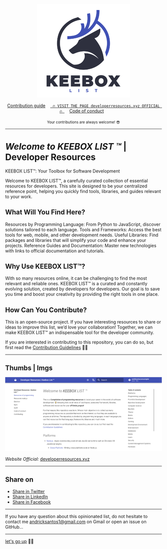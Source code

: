 <div align="center">
	<img src="assets/img/kb.png" width="300" height="300" alt="KEEBOX list">
	<br>
</div>

<p align="center">
	<a href="docs/contributing.md">Contribution guide</a>&nbsp;&nbsp;&nbsp;
	<a href="https://andriksantos.github.io/keebox"><code> 🔥 VISIT THE PAGE developerresources.xyz OFFICIAL 🔥 </code></a>&nbsp;&nbsp;&nbsp;
	<a href="docs/code-of-conduct.md">Code of conduct</a>&nbsp;&nbsp;&nbsp;
</p>

<p align="center">
	<sub>Your contributions are always welcome! 😎</sub>
</p>

---

# _Welcome to **KEEBOX** LIST ™_ | Developer Resources


KEEBOX LIST™: Your Toolbox for Software Development

Welcome to KEEBOX LIST™, a carefully curated collection of essential resources for developers. This site is designed to be your centralized reference point, helping you quickly find tools, libraries, and guides relevant to your work.

## What Will You Find Here?
Resources by Programming Language: From Python to JavaScript, discover solutions tailored to each language.
Tools and Frameworks: Access the best tools for web, mobile, and other development needs.
Useful Libraries: Find packages and libraries that will simplify your code and enhance your projects.
Reference Guides and Documentation: Master new technologies with links to official documentation and tutorials.
## Why Use KEEBOX LIST™?
With so many resources online, it can be challenging to find the most relevant and reliable ones. KEEBOX LIST™ is a curated and constantly evolving solution, created by developers for developers. Our goal is to save you time and boost your creativity by providing the right tools in one place.

## How Can You Contribute?
This is an open-source project. If you have interesting resources to share or ideas to improve this list, we’d love your collaboration! Together, we can make KEEBOX LIST™ an indispensable tool for the developer community.

If you are interested in contributing to this repository, you can do so, but first read the [Contribution Guidelines](docs/contributing.md) 👌🏻

---

## Thumbs | Imgs

<div align="center">
	<img src="assets/img/thumb.png" alt="KEEBOX list">
	<br>
</div>

*Website Official:* [developerresources.xyz](developerresources.xyz)

---
## Share on
* <a href="https://twitter.com/intent/tweet?url=https://developerresources.xyz/&text=This%20is%20a%20Compilation%20of%20programming%20resources%20to%20boost%20your%20career%20in%20the%20world%20of%20software%20development.%20%F0%9F%92%A1%20Amazing%20lists%20on%20all%20kinds%20of%20cool%20topics,%20awesome%20framework,%20libraries,%20software%20and%20resources%20for%20your%20off-limits%20project!">Share in Twitter</a>
* <a href="https://www.linkedin.com/shareArticle?mini=true&url=https://developerresources.xyz/">Share in LinkedIn</a>
* <a href="https://www.facebook.com/sharer/sharer.php?u=https://developerresources.xyz/">Share in Facebook</a>

---

If you have any question about this opinionated list, do not hesitate to contact me [andricksantos1@gmail.com](mailto:andricksantos1@gmail.com) on Gmail or open an issue on GitHub...

---

[let's go up](#welcome-to-amazing-) ☝🏻	